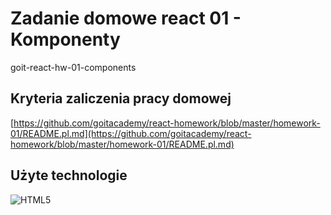 # Zadanie domowe react 01 - Komponenty
 goit-react-hw-01-components

## Kryteria zaliczenia pracy domowej
[https://github.com/goitacademy/react-homework/blob/master/homework-01/README.pl.md](https://github.com/goitacademy/react-homework/blob/master/homework-01/README.pl.md)

## Użyte technologie
![HTML5](https://img.shields.io/badge/html5-%23E34F26.svg?style=for-the-badge&logo=html5&logo=white)
